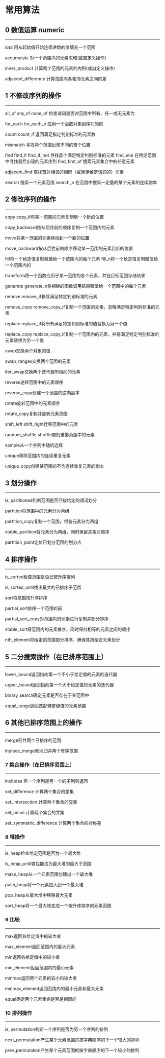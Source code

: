 # 常用算法

## 0 数值运算 numeric

---

iota 用从起始值开始连续递增的值填充一个范围

accumulate 对一个范围内的元素求和(或自定义操作)

inner_product 计算两个范围的元素的内积(或自定义操作)

adjacent_difference 计算范围内各相邻元素之间的差

## 1 不修改序列的操作

---

all_of
any_of
none_of 检查谓词是否对范围中所有、任一或无元素为

for_each
for_each_n 应用一个函数对象到序列的前

count
count_if 返回满足指定判别标准的元素数

mismatch 寻找两个范围出现不同的首个位置

find
find_if
find_if_not 寻找首个满足特定判别标准的元素
find_end 在特定范围中寻找最后出现的元素序列
find_first_of 搜索元素集合中的任意元素

adjacent_find 查找首对相邻的相同（或满足给定谓词的）元素

search 搜索一个元素范围
search_n 在范围中搜索一定量的某个元素的连续副本

## 2 修改序列的操作

---

copy
copy_if将某一范围的元素复制到一个新的位置

copy_backward按从后往前的顺序复制一个范围内的元素

move将某一范围的元素移动到一个新的位置

move_backward按从后往前的顺序移动某一范围的元素到新的位置

fill将一个给定值复制赋值给一个范围内的每个元素
fill_n将一个给定值复制赋值给一个范围内的

transform将一个函数应用于某一范围的各个元素，并在目标范围存储结果

generate
generate_n将相继的函数调用结果赋值给一个范围中的每个元素

remove
remove_if移除满足特定判别标准的元素

remove_copy
remove_copy_if复制一个范围的元素，忽略满足特定判别标准的元素

replace
replace_if将所有满足特定判别标准的值替换为另一个值

replace_copy
replace_copy_if复制一个范围内的元素，并将满足特定判别标准的元素替换为另一个值

swap交换两个对象的值

swap_ranges交换两个范围的元素

iter_swap交换两个迭代器所指向的元素

reverse逆转范围中的元素顺序

reverse_copy创建一个范围的逆向副本

rotate旋转范围中的元素顺序

rotate_copy复制并旋转元素范围

shift_left
shift_right迁移范围中的元素

random_shuffle
shuffle随机重排范围中的元素

sample从一个序列中随机选择

unique移除范围内的连续重复元素

unique_copy创建某范围的不含连续重复元素的副本

## 3 划分操作

---

is_partitioned判断范围是否已按给定的谓词划分

partition将范围中的元素分为两组

partition_copy复制一个范围，将各元素分为两组

stable_partition将元素分为两组，同时保留其相对顺序

partition_point定位已划分范围的划分点

## 4 排序操作

---

is_sorted检查范围是否已按升序排列

is_sorted_until找出最大的已排序子范围

sort将范围按升序排序

partial_sort排序一个范围的前

partial_sort_copy对范围内的元素进行复制并部分排序

stable_sort将范围内的元素排序，同时保持相等的元素之间的顺序

nth_element将给定的范围部分排序，确保其按给定元素划分

## 5 二分搜索操作（在已排序范围上）

---

lower_bound返回指向第一个不小于给定值的元素的迭代器

upper_bound返回指向第一个大于给定值的元素的迭代器

binary_search确定元素是否存在于某范围中

equal_range返回匹配特定键值的元素范围

## 6 其他已排序范围上的操作

---

merge归并两个已排序的范围

inplace_merge就地归并两个有序范围

### 7 集合操作（在已排序范围上）

---

includes 若一个序列是另一个的子列则返回

set_difference 计算两个集合的差集

set_intersection 计算两个集合的交集

set_union 计算两个集合的并集

set_symmetric_difference 计算两个集合的对称差

### 8 堆操作

---

is_heap检查给定范围是否为一个最大堆

is_heap_until查找能成为最大堆的最大子范围

make_heap从一个元素范围创建出一个最大堆

push_heap将一个元素加入到一个最大堆

pop_heap从最大堆中移除最大元素

sort_heap将一个最大堆变成一个按升序排序的元素范围

### 9 比较

---

max返回各给定值中的较大者

max_element返回范围内的最大元素

min返回各给定值中的较小者

min_element返回范围内的最小元素

minmax返回两个元素的较小和较大者

minmax_element返回范围内的最小元素和最大元素

equal确定两个元素集合是否是相同的

### 10 排列操作

---

is_permutation判断一个序列是否为另一个序列的排列

next_permutation产生某个元素范围的按字典顺序的下一个较大的排列

prev_permutation产生某个元素范围的按字典顺序的下一个较小的排列
